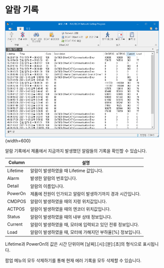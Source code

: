 # 알람 기록

![](../assets/Window_ErrorHistory.png){width=600}

알람 기록에서 제품에서 지금까지 발생했던 알람들의 기록을 확인할 수 있습니다.

| Column   | 설명                                                        |
| -------- | ----------------------------------------------------------- |
| Lifetime | 알람이 발생하였을 때 Lifetime 값입니다.                     |
| Alarm    | 발생한 알람의 번호입니다.                                   |
| Detail   | 알람의 이름입니다.                                          |
| PowerOn  | 제품에 전원이 인가되고 알람이 발생하기까지 경과 시간입니다. |
| CMDPOS   | 알람이 발생하였을 때의 지령 위치값입니다.                   |
| ACTPOS   | 알람이 발생하였을 때의 엔코더 위치값입니다.                 |
| Status   | 알람이 발생하였을 때의 내부 상태 정보입니다.                |
| Current  | 알람이 발생하였을 때, 모터에 입력되고 있던 전류 정보입니다. |
| Load     | 알람이 발생하였을 때, 모터에 가해지던 부하율[%] 정보입니다. |


Lifetime과 PowerOn의 값은 시간 단위이며 [날짜].[시]:[분]:[초]의 형식으로 표시됩니다.

팝업 메뉴의 모두 삭제하기를 통해 현재 에러 기록을 모두 삭제할 수 있습니다.
